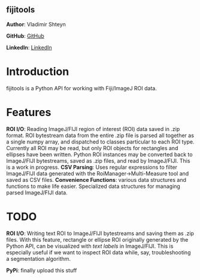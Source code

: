 fijitools
------------------

**Author**: Vladimir Shteyn 

**GitHub**: [GitHub](https://github.com/mistervladimir)

**LinkedIn**: [LinkedIn](https://www.linkedin.com/in/vladimir-shteyn/)


Introduction
==================

fijitools is a Python API for working with Fiji/ImageJ ROI data. 


Features 
==================
**ROI I/O**: Reading ImageJ/FIJI region of interest (ROI) data saved in .zip format. ROI bytestream data from the entire .zip file is parsed all together as a single numpy array, and dispatched to classes particular to each ROI type. Currently all ROI may be read, but only ROI objects for rectangles and ellipses have been written. Python ROI instances may be converted back to ImageJ/FIJI bytestreams, saved as .zip files, and read by ImageJ/FIJI. This is a work in progress.
**CSV Parsing**: Uses regular expressions to filter ImageJ/FIJI data generated with the RoiManager->Multi-Measure tool and saved as CSV files.
**Convenience Functions**: various data structures and functions to make life easier. Specialized data structures for managing parsed ImageJ/FIJI data.


TODO
==================
**ROI I/O**: Writing text ROI to ImageJ/FIJI bytestreams and saving them as .zip files. With this feature, rectangle or ellipse ROI originally generated by the Python API, can be visualized with *text labels* in ImageJ/FIJI. This is especially useful if we want to inspect ROI data while, say, troubleshooting a segmentation algorithm.

**PyPi**: finally upload this stuff

